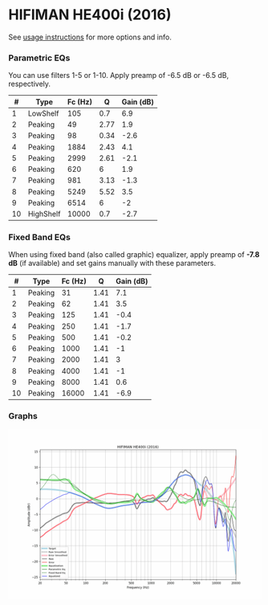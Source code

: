 # HIFIMAN HE400i (2016)
See [usage instructions](https://github.com/jaakkopasanen/AutoEq#usage) for more options and info.

### Parametric EQs
You can use filters 1-5 or 1-10. Apply preamp of -6.5 dB or -6.5 dB, respectively.

|   # | Type      |   Fc (Hz) |    Q |   Gain (dB) |
|-----|-----------|-----------|------|-------------|
|   1 | LowShelf  |       105 | 0.7  |         6.9 |
|   2 | Peaking   |        49 | 2.77 |         1.9 |
|   3 | Peaking   |        98 | 0.34 |        -2.6 |
|   4 | Peaking   |      1884 | 2.43 |         4.1 |
|   5 | Peaking   |      2999 | 2.61 |        -2.1 |
|   6 | Peaking   |       620 | 6    |         1.9 |
|   7 | Peaking   |       981 | 3.13 |        -1.3 |
|   8 | Peaking   |      5249 | 5.52 |         3.5 |
|   9 | Peaking   |      6514 | 6    |        -2   |
|  10 | HighShelf |     10000 | 0.7  |        -2.7 |

### Fixed Band EQs
When using fixed band (also called graphic) equalizer, apply preamp of **-7.8 dB** (if available) and set gains manually with these parameters.

|   # | Type    |   Fc (Hz) |    Q |   Gain (dB) |
|-----|---------|-----------|------|-------------|
|   1 | Peaking |        31 | 1.41 |         7.1 |
|   2 | Peaking |        62 | 1.41 |         3.5 |
|   3 | Peaking |       125 | 1.41 |        -0.4 |
|   4 | Peaking |       250 | 1.41 |        -1.7 |
|   5 | Peaking |       500 | 1.41 |        -0.2 |
|   6 | Peaking |      1000 | 1.41 |        -1   |
|   7 | Peaking |      2000 | 1.41 |         3   |
|   8 | Peaking |      4000 | 1.41 |        -1   |
|   9 | Peaking |      8000 | 1.41 |         0.6 |
|  10 | Peaking |     16000 | 1.41 |        -6.9 |

### Graphs
![](./HIFIMAN%20HE400i%20(2016).png)
